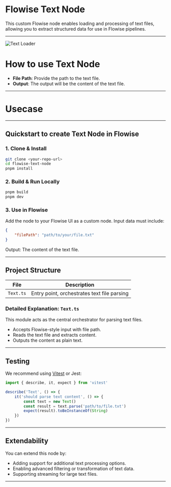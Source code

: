 # Flowise Text Node

This custom Flowise node enables loading and processing of text files, allowing you to extract structured data for use in Flowise pipelines.

---

![Text Loader](Txt.svg)

# How to use Text Node

-   **File Path**: Provide the path to the text file.
-   **Output**: The output will be the content of the text file.

---

# Usecase

---

## Quickstart to create Text Node in Flowise

### 1. Clone & Install

```bash
git clone <your-repo-url>
cd flowise-text-node
pnpm install
```

### 2. Build & Run Locally

```bash
pnpm build
pnpm dev
```

### 3. Use in Flowise

Add the node to your Flowise UI as a custom node. Input data must include:

```json
{
    "filePath": "path/to/your/file.txt"
}
```

Output: The content of the text file.

---

## Project Structure

| File      | Description                                 |
| --------- | ------------------------------------------- |
| `Text.ts` | Entry point, orchestrates text file parsing |

### Detailed Explanation: `Text.ts`

This module acts as the central orchestrator for parsing text files.

-   Accepts Flowise-style input with file path.
-   Reads the text file and extracts content.
-   Outputs the content as plain text.

---

## Testing

We recommend using [Vitest](https://vitest.dev/) or Jest:

```ts
import { describe, it, expect } from 'vitest'

describe('Text', () => {
    it('should parse text content', () => {
        const text = new Text()
        const result = text.parse('path/to/file.txt')
        expect(result).toBeInstanceOf(String)
    })
})
```

---

## Extendability

You can extend this node by:

-   Adding support for additional text processing options.
-   Enabling advanced filtering or transformation of text data.
-   Supporting streaming for large text files.

---
